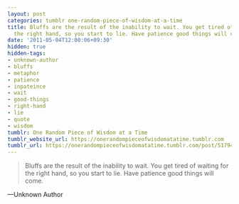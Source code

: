 ```yaml
---
layout: post
categories: tumblr one-random-piece-of-wisdom-at-a-time
title: Bluffs are the result of the inability to wait. You get tired of waiting for
  the right hand, so you start to lie. Have patience good things will come.
date: '2011-05-04T12:00:06+09:30'
hidden: true
hidden-tags:
- unknown-author
- bluffs
- metaphor
- patience
- inpateince
- wait
- good-things
- right-hand
- lie
- quote
- wisdom
tumblr: One Random Piece of Wisdom at a Time
tumblr_website_url: https://onerandompieceofwisdomatatime.tumblr.com
tumblr_url: https://onerandompieceofwisdomatatime.tumblr.com/post/5179442740/bluffs-are-the-result-of-the-inability-to-wait
---
```

> Bluffs are the result of the inability to wait. You get tired of waiting for the right hand, so you start to lie. Have patience good things will come.

—Unknown Author
